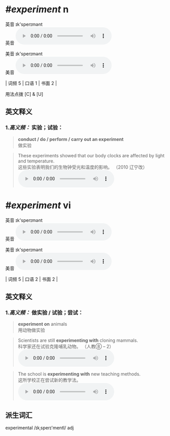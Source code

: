 # ***\#experiment*** n
英音 ɪk'sperɪmənt  
英音
<audio src="./media/experiment-B.aac" controls="controls"></audio>

美音 ɪk'sperɪmənt  
美音
<audio src="./media/experiment.aac" controls="controls"></audio>



| 词频 5 | 口语 1 | 书面 2 |  

用法点拨  [C] & [U]

英文释义
---
### 1.*高义频：* **实验；试验：**  

 > **conduct / do / perform / carry out an experiment**  
 > 做实验    

 > These experiments showed that our body clocks are affected by light and temperature.   
 > 这些实验表明我们的生物钟受光和温度的影响。  （2010 辽宁改）  
<audio src="./media/experiment-1.aac" controls="controls"></audio>


# ***\#experiment*** vi
英音 ɪk'sperɪmənt  
英音
<audio src="./media/experiment-B.aac" controls="controls"></audio>

美音 ɪk'sperɪmənt  
美音
<audio src="./media/experiment.aac" controls="controls"></audio>



| 词频 5 | 口语 2 | 书面 2 |  

英文释义
---
### 1.*高义频：* **做实验 / 试验；尝试：**  

 > **experiment on** animals   
 > 用动物做实验    

 > Scientists are still **experimenting with** cloning mammals.   
 > 科学家还在试验克隆哺乳动物。  （人教⑧ – 2）  
<audio src="./media/experiment-2.aac" controls="controls"></audio>

 > The school is **experimenting with** new teaching methods.  
 > 这所学校正在尝试新的教学法。    
<audio src="./media/The school is experimenting317补录_AAC.aac" controls="controls"></audio>


派生词汇
---
experimental /ɪkˌsperɪ'mentl/ adj   

